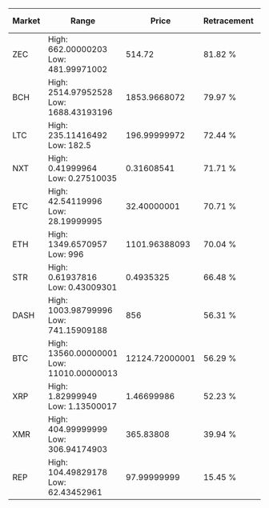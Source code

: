| Market | Range | Price| Retracement | Doubles to 50% |
| --- | --- | --- | --- | --- |
| ZEC | High: 662.00000203<br />Low: 481.99971002 | 514.72 | 81.82 % | 1.11 |
| BCH | High: 2514.97952528<br />Low: 1688.43193196 | 1853.9668072 | 79.97 % | 1.13 |
| LTC | High: 235.11416492<br />Low: 182.5 | 196.99999972 | 72.44 % | 1.06 |
| NXT | High: 0.41999964<br />Low: 0.27510035 | 0.31608541 | 71.71 % | 1.10 |
| ETC | High: 42.54119996<br />Low: 28.19999995 | 32.40000001 | 70.71 % | 1.09 |
| ETH | High: 1349.6570957<br />Low: 996 | 1101.96388093 | 70.04 % | 1.06 |
| STR | High: 0.61937816<br />Low: 0.43009301 | 0.4935325 | 66.48 % | 1.06 |
| DASH | High: 1003.98799996<br />Low: 741.15909188 | 856 | 56.31 % | 1.02 |
| BTC | High: 13560.00000001<br />Low: 11010.00000013 | 12124.72000001 | 56.29 % | 1.01 |
| XRP | High: 1.82999949<br />Low: 1.13500017 | 1.46699986 | 52.23 % | 1.01 |
| XMR | High: 404.99999999<br />Low: 306.94174903 | 365.83808 | 39.94 % | 0.00 |
| REP | High: 104.49829178<br />Low: 62.43452961 | 97.99999999 | 15.45 % | 0.00 |
